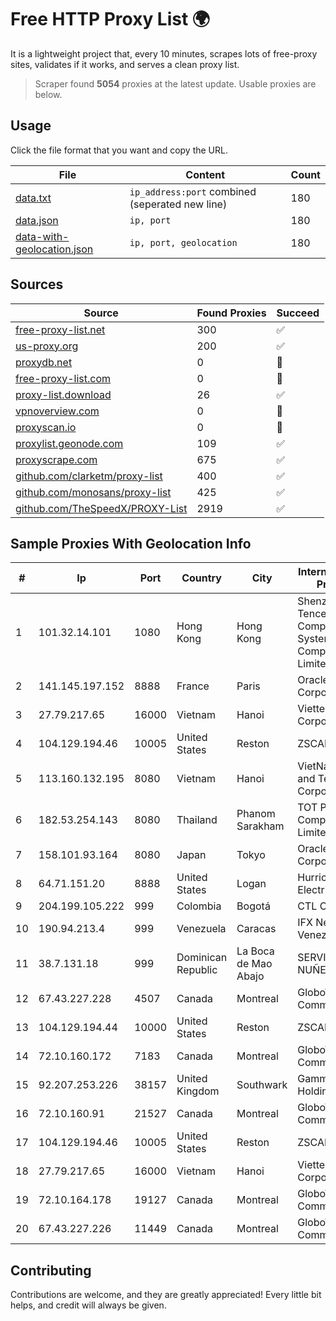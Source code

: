 
# Free HTTP Proxy List 🌍

It is a lightweight project that, every 10 minutes, scrapes lots of free-proxy sites, validates if it works, and serves a clean proxy list.


> Scraper found **5054** proxies at the latest update. Usable proxies are below.

## Usage

Click the file format that you want and copy the URL.


|File|Content|Count|
|----|-------|-----|
|[data.txt](https://raw.githubusercontent.com/themiralay/Proxy-List-World/master/data.txt)|`ip_address:port` combined (seperated new line)|180|
|[data.json](https://raw.githubusercontent.com/themiralay/Proxy-List-World/master/data.json)|`ip, port`|180|
|[data-with-geolocation.json](https://raw.githubusercontent.com/themiralay/Proxy-List-World/master/data-with-geolocation.json)|`ip, port, geolocation`|180|

## Sources

|Source|Found Proxies|Succeed|
|------|-------------|-------|
|[free-proxy-list.net](https://free-proxy-list.net)|300|✅|
|[us-proxy.org](https://www.us-proxy.org)|200|✅|
|[proxydb.net](http://proxydb.net)|0|🚫|
|[free-proxy-list.com](https://free-proxy-list.com/?page=&port=&type%5B%5D=http&type%5B%5D=https&up_time=0&search=Search)|0|🚫|
|[proxy-list.download](https://www.proxy-list.download/HTTP)|26|✅|
|[vpnoverview.com](https://vpnoverview.com/privacy/anonymous-browsing/free-proxy-servers)|0|🚫|
|[proxyscan.io](https://www.proxyscan.io)|0|🚫|
|[proxylist.geonode.com](https://proxylist.geonode.com/api/proxy-list?limit=300&page=1&sort_by=lastChecked&sort_type=desc&protocols=http,https)|109|✅|
|[proxyscrape.com](https://api.proxyscrape.com/v2/?request=displayproxies&protocol=http&timeout=10000&country=all&ssl=all&anonymity=all)|675|✅|
|[github.com/clarketm/proxy-list](https://raw.githubusercontent.com/clarketm/proxy-list/master/proxy-list-raw.txt)|400|✅|
|[github.com/monosans/proxy-list](https://raw.githubusercontent.com/monosans/proxy-list/main/proxies/http.txt)|425|✅|
|[github.com/TheSpeedX/PROXY-List](https://raw.githubusercontent.com/TheSpeedX/PROXY-List/master/http.txt)|2919|✅|


## Sample Proxies With Geolocation Info

|#|Ip|Port|Country|City|Internet Service Provider|
|-|--|----|-------|----|-------------------------|
|1|101.32.14.101|1080|Hong Kong|Hong Kong|Shenzhen Tencent Computer Systems Company Limited|
|2|141.145.197.152|8888|France|Paris|Oracle Corporation|
|3|27.79.217.65|16000|Vietnam|Hanoi|Viettel Corporation|
|4|104.129.194.46|10005|United States|Reston|ZSCALER, INC.|
|5|113.160.132.195|8080|Vietnam|Hanoi|VietNam Post and Telecom Corporation|
|6|182.53.254.143|8080|Thailand|Phanom Sarakham|TOT Public Company Limited|
|7|158.101.93.164|8080|Japan|Tokyo|Oracle Corporation|
|8|64.71.151.20|8888|United States|Logan|Hurricane Electric LLC|
|9|204.199.105.222|999|Colombia|Bogotá|CTL Colombia|
|10|190.94.213.4|999|Venezuela|Caracas|IFX Networks Venezuela C.A.|
|11|38.7.131.18|999|Dominican Republic|La Boca de Mao Abajo|SERVICIOS NUÑEZ EIRL|
|12|67.43.227.228|4507|Canada|Montreal|GloboTech Communications|
|13|104.129.194.44|10000|United States|Reston|ZSCALER, INC.|
|14|72.10.160.172|7183|Canada|Montreal|GloboTech Communications|
|15|92.207.253.226|38157|United Kingdom|Southwark|Gamma Telecom Holdings Ltd|
|16|72.10.160.91|21527|Canada|Montreal|GloboTech Communications|
|17|104.129.194.46|10005|United States|Reston|ZSCALER, INC.|
|18|27.79.217.65|16000|Vietnam|Hanoi|Viettel Corporation|
|19|72.10.164.178|19127|Canada|Montreal|GloboTech Communications|
|20|67.43.227.226|11449|Canada|Montreal|GloboTech Communications|



## Contributing

Contributions are welcome, and they are greatly appreciated! Every
little bit helps, and credit will always be given.

